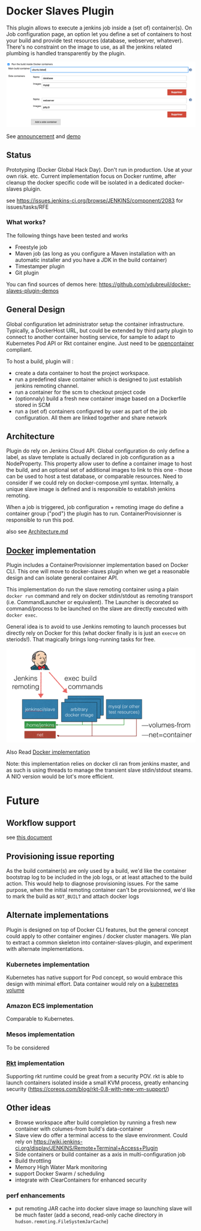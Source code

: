 # Docker Slaves Plugin

This plugin allows to execute a jenkins job inside a (set of) container(s).
On Job configuration page, an option let you define a set of containers to host your build and provide test resources
(database, webserver, whatever). There's no constraint on the image to use, as all the jenkins related plumbing is
handled transparently by the plugin.

![Configuration](docs/config.png)

See [announcement](http://blog.loof.fr/2015/09/introducing-docker-slaves-jenkins-plugin.html) and [demo](https://www.youtube.com/watch?v=HbwgN0UTTxo)

## Status

Prototyping (Docker Global Hack Day). Don't run in production. Use at your own risk. etc.
Current implementation focus on Docker runtime, after cleanup the docker specific code will be isolated in a dedicated docker-slaves pluigin.

see https://issues.jenkins-ci.org/browse/JENKINS/component/2083 for issues/tasks/RFE

### What works?

The following things have been tested and works

* Freestyle job
* Maven job (as long as you configure a Maven installation with an automatic installer and you have a JDK in the build container)
* Timestamper plugin
* Git plugin

You can find sources of demos here: https://github.com/ydubreuil/docker-slaves-plugin-demos

## General Design

Global configuration let administrator setup the container infrastructure. Typically, a DockerHost URL, but could be extended by third party plugin to connect to another container hosting service, for sample to adapt to Kubernetes Pod API or Rkt container engine. Just need to be [opencontainer](https://www.opencontainers.org/) compliant.

To host a build, plugin will :
* create a data container to host the project workspace.
* run a predefined slave container which is designed to just establish jenkins remoting channel. 
* run a container for the scm to checkout project code
* (optionnaly) build a fresh new container image based on a Dockerfile stored in SCM
* run a (set of) containers configured by user as part of the job configuration. All them are linked together and share network

## Architecture

Plugin do rely on Jenkins Cloud API. Global configuration do only define a label, as slave template is actually declared in job configuration as a NodeProperty. 
This property allow user to define a container image to host the build, and an optional set of additional images to link to this one - those can be used to host a test database, or comparable resources. Need to consider if we could rely on docker-compose.yml syntax.
Internally, a unique slave image is defined and is responsible to establish jenkins remoting.

When a job is triggered, job configuration + remoting image do define a container group ("pod") the plugin has to run. ContainerProvisionner is responsible to run this pod. 

also see [Architecture.md](Architecture.md)

## [Docker](https://www.docker.com) implementation

Plugin includes a ContainerProvisionner implementation based on Docker CLI. This one will move to docker-slaves plugin when we get a reasonable design and can isolate general container
API.

This implementation do run the slave remoting container using a plain `docker run` command and rely on docker stdin/stdout as remoting transport (i.e. CommandLauncher or equivalent). 
The Launcher is decorated so command/process to be launched on the slave are directly executed with `docker exec`.

General idea is to avoid to use Jenkins remoting to launch processes but directly rely on Docker for this (what docker finally is is just an `execve` on steriods!). That magically brings long-running tasks for free.

![Docker implementation](docs/docker.png)

Also Read [Docker implementation](Docker.md)

Note: this implementation relies on docker cli ran from jenkins master, and as such is using threads to manage the transient slave stdin/stdout steams. A NIO version would be lot's more efficient.


# Future

## Workflow support

see [this document](Workflow.md)

## Provisioning issue reporting

As the build container(s) are only used by a build, we'd like the container bootstrap log to be included in the job logs, or at least attached to the build action. This would help to diagnose provisioning issues.
For the same purpose, when the initial remoting container can't be provisionned, we'd like to mark the build as `NOT_BUILT` and attach docker logs

## Alternate implementations
Plugin is designed on top of Docker CLI features, but the general concept could apply to other container engines / docker cluster managers. We plan to extract a common skeleton into container-slaves-plugin, and experiment with alternate implementations.

### Kubernetes implementation

Kubernetes has native support for Pod concept, so would embrace this design with minimal effort.
Data container would rely on a [kubernetes volume](https://github.com/kubernetes/kubernetes/blob/master/docs/user-guide/volumes.md)

### Amazon ECS implementation

Comparable to Kubernetes.

### Mesos implementation

To be considered

### [Rkt](https://github.com/coreos/rkt) implementation

Supporting rkt runtime could be great from a security POV. rkt is able to launch containers isolated inside a small KVM process, greatly enhancing security (https://coreos.com/blog/rkt-0.8-with-new-vm-support/)

## Other ideas

 * Browse workspace after build completion by running a fresh new container with columes-from build's data-container
 * Slave view do offer a terminal access to the slave environment. Could rely on https://wiki.jenkins-ci.org/display/JENKINS/Remote+Terminal+Access+Plugin
 * Side containers or build container as a axis in multi-configuration job
 * Build throttling
 * Memory High Water Mark monitoring
 * support Docker Swarm / scheduling
 * integrate with ClearContainers for enhanced security

### perf enhancements
 * put remoting JAR cache into docker slave image so launching slave will be much faster (add a second, read-only cache directory in `hudson.remoting.FileSystemJarCache`)
 
